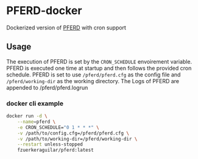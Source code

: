 # PFERD-docker
Dockerized version of [PFERD](https://github.com/Garmelon/PFERD/) with cron support

## Usage 
The execution of PFERD is set by the `CRON_SCHEDULE` envoirement variable.
PFERD is executed one time at startup and then follows the provided cron schedule.
PFERD is set to use `/pferd/pferd.cfg` as the config file and `/pferd/working-dir` as the working directory.
The Logs of PFERD are appended to /pferd/pferd.logrun
### docker cli example
```bash
docker run -d \
    --name=pferd \
    -e CRON_SCHEDULE="0 1 * * *" \
    -v /path/to/config.cfg=/pferd/pferd.cfg \
    -v /path/to/working-dir=/pferd/working-dir \
    --restart unless-stopped
    fzuerkeraguilar/pferd:latest
```
